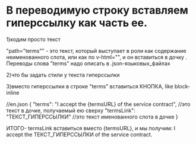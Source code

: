 # В переводимую строку вставляем гиперссылку как часть ее.


1)кодим просто текст
    <i18n path="terms" tag="p">
    </i18n>

"path="terms"" - это текст, который выступает в роли как содержание неименованного слота, или как по v-html="", и он вставиться в дочку <i18n>.
Переводы слова "terms" надо описать в .json-языковых_файлах



2)что бы задать стили у текста гиперссылки
    <i18n path="terms" tag="p">   <!-- path="terms" - это текст гиперссылки, его переводы надо описать в .json-языковых_файлах-->
      <template v-slot:termsURL>  <!-- это именнованный слот с именем "termsURL", который вставиться в точку {termsURL} у текста перевода слова "terms". -->
        <a href="/home">{{ $t("termsLink") }}</a>
      </template>
    </i18n>


3)вместо гиперссылки в строке "terms" вставиться КНОПКА, like block-inline
    <i18n path="terms" tag="p">    <!-- path="terms" - это текст гиперссылки, его переводы надо описать в .json-языковых_файлах-->
      <template v-slot:termsURL>   <!-- это именнованный слот с именем "termsURL", который вставиться в точку {termsURL} у текста перевода слова "terms". -->
        <button @click="goTo">{{ $t("termsLink") }}</button>
      </template>
    </i18n>



//en.json
{
  "terms": "I accept the {termsURL} of the service contract",      //это текст в дочке, получаемый ею сверху
  "termsLink": "ТЕКСТ_ГИПЕРССЫЛКИ"                                 //это текст именованного слота в дочке
}



ИТОГО- termsLink вставиться вместо {termsURL},
и мы получим:
I accept the ТЕКСТ_ГИПЕРССЫЛКИ of the service contract.
